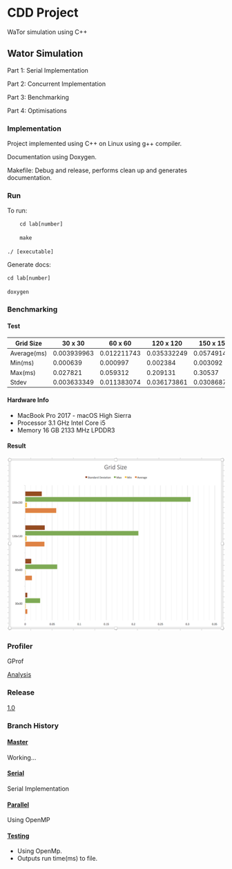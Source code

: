 # CDD Project

WaTor simulation using C++

## Wator Simulation

Part 1: Serial Implementation

Part 2: Concurrent Implementation

Part 3: Benchmarking

Part 4: Optimisations

### Implementation
Project implemented using C++ on Linux using g++ compiler.

Documentation using Doxygen.

Makefile: Debug and release, performs clean up and generates documentation.

### Run

To run:

        cd lab[number]

        make

	./ [executable]

Generate docs:

	cd lab[number]

	doxygen

### Benchmarking

#### Test
Grid Size     | 30 x 30       | 60 x 60       | 120 x 120     | 150 x 150
------------- | ------------- | ------------- | ------------- | -------------
Average(ms)   | 0.003939963   | 0.012211743   | 0.035332249   | 0.057491424
Min(ms)       | 0.000639      | 0.000997      | 0.002384      | 0.003092
Max(ms)       | 0.027821      | 0.059312      | 0.209131      | 0.30537
Stdev         | 0.003633349   | 0.011383074   | 0.036173861   | 0.030868732

#### Hardware Info
* MacBook Pro 2017 - macOS High Sierra
* Processor 3.1 GHz Intel Core i5
* Memory 16 GB 2133 MHz LPDDR3

#### Result
![alt text](https://raw.githubusercontent.com/Kelly-David/CDD-Wator-Project/master/gridsize.png)

### Profiler

GProf

[Analysis](https://raw.githubusercontent.com/Kelly-David/CDD-Wator-Project/master/analysis.txt)

### Release
[1.0]()

### Branch History

#### [Master](https://github.com/Kelly-David/CDD-Wator-Project/tree/master)
Working...

#### [Serial](https://github.com/Kelly-David/CDD-Wator-Project/tree/serial)
Serial Implementation

#### [Parallel](https://github.com/Kelly-David/CDD-Wator-Project/tree/parallel)
Using OpenMP

#### [Testing](https://github.com/Kelly-David/CDD-Wator-Project/tree/testing)
* Using OpenMp.
* Outputs run time(ms) to file.